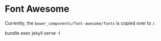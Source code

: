 # Font Awesome

Currently, the `bower_components/font-awesome/fonts` is copied over to `/`.


bundle exec jekyll serve -I
